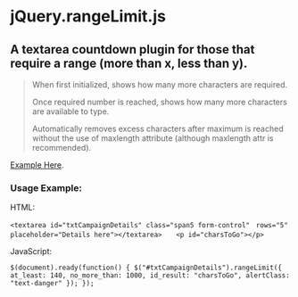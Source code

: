 jQuery.rangeLimit.js
====================

A textarea countdown plugin for those that require a range (more than x, less than y).
--------------------------------------------------------------------------------------

> When first initialized, shows how many more characters are required.
> 
> Once required number is reached, shows how many more characters are available to type.
>
> Automatically removes excess characters after maximum is reached without the use of maxlength attribute (although maxlength attr is recommended).

[Example Here](http://www.bricebentler.com/rangelimit/ "Example Here").

### Usage Example:
HTML:

`<textarea id="txtCampaignDetails" class="span5 form-control"`
` rows="5" placeholder="Details here"></textarea>`
`	<p id="charsToGo"></p>`

JavaScript:

`$(document).ready(function() {
	$("#txtCampaignDetails").rangeLimit({
		at_least: 140,
		no_more_than: 1000,
		id_result: "charsToGo",
		alertClass: "text-danger"
	});
});`
